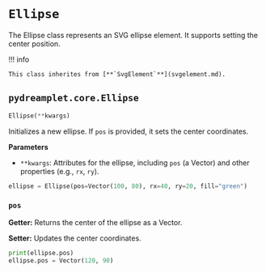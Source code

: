 # `Ellipse`

The Ellipse class represents an SVG ellipse element. It supports setting the center position.

!!! info

    This class inherites from [**`SvgElement`**](svgelement.md).

## <span class=class></span>`pydreamplet.core.Ellipse`

```py
Ellipse(**kwargs)
```

Initializes a new ellipse. If `pos` is provided, it sets the center coordinates.

<span class="param">**Parameters**</span>

- `**kwargs`: Attributes for the ellipse, including `pos` (a Vector) and other properties (e.g., `rx`, `ry`).

```py
ellipse = Ellipse(pos=Vector(100, 80), rx=40, ry=20, fill="green")
```

### <span class="prop"></span>`pos`

**Getter:** Returns the center of the ellipse as a Vector.

**Setter:** Updates the center coordinates.

```py
print(ellipse.pos)
ellipse.pos = Vector(120, 90)
```
